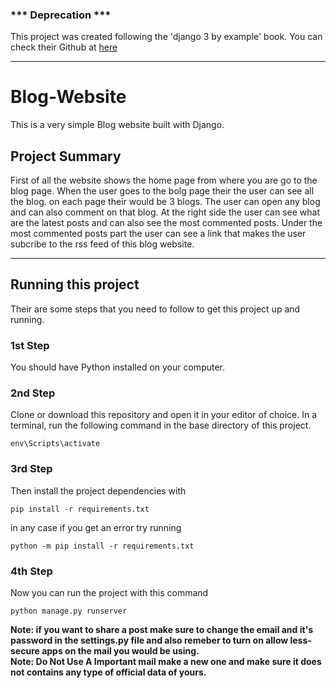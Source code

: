 ### *** Deprecation ***
This project was created following the 'django 3 by example' book. You can check their Github at [here](https://github.com/PacktPublishing/Django-3-by-Example)
___

# Blog-Website
This is a very simple Blog website built with Django.

Project Summary
---
First of all the website shows the home page from where you are go to the blog page. When the user goes to the bolg page their the user can see all the blog. on each page their would be 3 blogs. The user can open any blog and can also comment on that blog. At the right side the user can see what are the latest posts and can also see the most commented posts. Under the most commented posts part the user can see a link that makes the user subcribe to the rss feed of this blog website.

___
Running this project
---
Their are some steps that you need to follow to get this project up and running.

### 1st Step
You should have Python installed on your computer.

### 2nd Step
Clone or download this repository and open it in your editor of choice. In a terminal, run the following command in the base directory of this project.
```
env\Scripts\activate
```

### 3rd Step
Then install the project dependencies with
```
pip install -r requirements.txt
```
in any case if you get an error try running
```
python -m pip install -r requirements.txt
```

### 4th Step
Now you can run the project with this command
```
python manage.py runserver
```

**Note: if you want to share a post make sure to change the email and it's password in the settings.py file and also
remeber to turn on allow less-secure apps on the mail you would be using.**  
**Note: Do Not Use A Important mail make a new one and make sure it does not contains any type of official data of yours.**

